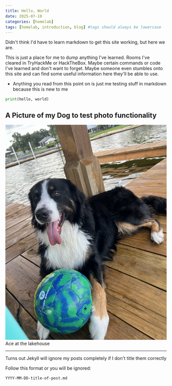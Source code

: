 ```yaml
--- 
title: Hello, World
date: 2025-07-10
categories: [homelab]
tags: [homelab, introduction, blog] #tags should always be lowercase
---
```


Didn't think I'd have to learn markdown to get this site working, but here we are. 

This is just a place for me to dump anything I've learned. Rooms I've cleared in TryHackMe or HackTheBox. Maybe certain commands or code I've learned and don't want to forget. Maybe someone even stumbles onto this site and can find some useful information here they'll be able to use.

* Anything you read from this point on is just me testing stuff in markdown because this is new to me

```python
print(hello, world)
```

## A Picture of my Dog to test photo functionality
![img-description](/ace.jpg)
Ace at the lakehouse

---

Turns out Jekyll will ignore my posts completely if I don't title them correctly

Follow this format or you will be ignored:

```
YYYY-MM-DD-title-of-post.md
```

